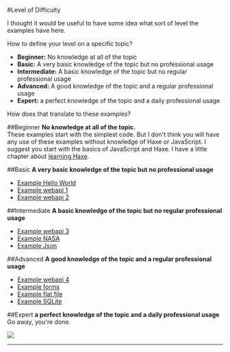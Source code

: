 #Level of Difficulty 

I thought it would be useful to have some idea what sort of level the examples have here.


How to define your level on a specific topic?

- **Beginner:** No knowledge at all of the topic
- **Basic:** A very basic knowledge of the topic but no professional usage
- **Intermediate:** A basic knowledge of the topic but no regular professional usage
- **Advanced:** A good knowledge of the topic and a regular professional usage
- **Expert:** a perfect knowledge of the topic and a daily professional usage


How does that translate to these examples?

##Beginner
**No knowledge at all of the topic.**  
These examples start with the simplest code. But I don't think you will have any use of these examples without knowledge of Haxe or JavaScript. I suggest you start with the basics of JavaScript and Haxe.
I have a little chapter about [learning Haxe](haxe/learn-haxe.md).


##Basic
**A very basic knowledge of the topic but no professional usage**  

* [Example Hello World](00helloworld/about.md)
* [Example webapi 1](01webapi/about.md)
* [Example webapi 2](02webapi/about.md)


##Intermediate
**A basic knowledge of the topic but no regular professional usage**  

* [Example webapi 3](03webapi/about.md)
* [Example NASA](06nasa/about.md)
* [Example Json](08json/about.md)


##Advanced
**A good knowledge of the topic and a regular professional usage**  

* [Example webapi 4](04webapi/about.md)
* [Example forms](05forms/about.md)
* [Example flat file](09flatfile/about.md)
* [Example SQLite](10sqlite/about.md)



##Expert
**a perfect knowledge of the topic and a daily professional usage**  
Go away, you're done.

![](https://s-media-cache-ak0.pinimg.com/originals/4b/bc/13/4bbc13ea757ccbcf384279f40b6091d4.gif)

-----
